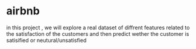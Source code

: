# airbnb
in this project , we will explore a real dataset of diffrent features related to the satisfaction of the customers and then predict wether 
the customer is satisified or neutural/unsatisfied

